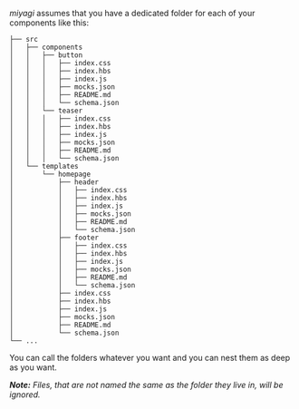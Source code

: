 _miyagi_ assumes that you have a dedicated folder for each of your components like this:

```
├── src
│   ├── components
│   │   ├── button
│   │   │   ├── index.css
│   │   │   ├── index.hbs
│   │   │   ├── index.js
│   │   │   ├── mocks.json
│   │   │   ├── README.md
│   │   │   └── schema.json
│   │   └── teaser
│   │   │   ├── index.css
│   │   │   ├── index.hbs
│   │   │   ├── index.js
│   │   │   ├── mocks.json
│   │   │   ├── README.md
│   │   │   └── schema.json
│   └── templates
│       └── homepage
│           ├── header
│           │   ├── index.css
│           │   ├── index.hbs
│           │   ├── index.js
│           │   ├── mocks.json
│           │   ├── README.md
│           │   └── schema.json
│           ├── footer
│           │   ├── index.css
│           │   ├── index.hbs
│           │   ├── index.js
│           │   ├── mocks.json
│           │   ├── README.md
│           │   └── schema.json
│           ├── index.css
│           ├── index.hbs
│           ├── index.js
│           ├── mocks.json
│           ├── README.md
│           └── schema.json
└── ...
```

You can call the folders whatever you want and you can nest them as deep as you want.

_**Note:** Files, that are not named the same as the folder they live in, will be ignored._
